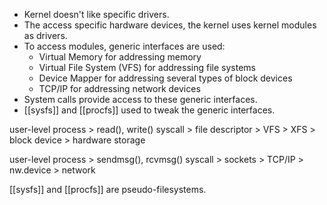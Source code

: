 * Kernel doesn't like specific drivers.
* The access specific hardware devices, the kernel uses kernel modules as drivers.
* To access modules, generic interfaces are used:
	* Virtual Memory for addressing memory
	* Virtual File System (VFS) for addressing file systems
	* Device Mapper for addressing several types of block devices
	* TCP/IP for addressing network devices
* System calls provide access to these generic interfaces.
* [[sysfs]] and [[procfs]] used to tweak the generic interfaces.


user-level process > read(), write() syscall > file descriptor > VFS > XFS > block device > hardware storage

user-level process > sendmsg(), rcvmsg() syscall > sockets > TCP/IP > nw.device > network

[[sysfs]] and [[procfs]] are pseudo-filesystems.